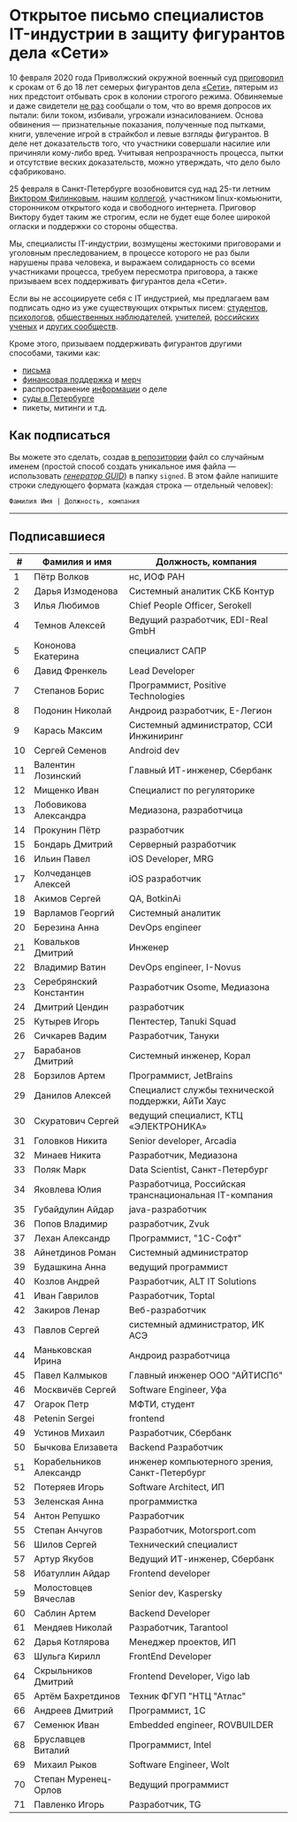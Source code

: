 # Открытое письмо специалистов IT-индустрии в защиту фигурантов дела «Сети» 

10 февраля 2020 года Приволжский окружной военный суд [приговорил](https://zona.media/news/2020/02/10/pnz18) к срокам от 6 до 18 лет семерых фигурантов дела [«Сети»](https://meduza.io/feature/2018/06/14/ya-sdalsya-prakticheski-srazu-kak-fsb-pod-pytkami-vybivaet-priznaniya-u-antifashistov), пятерым из них предстоит отбывать срок в колонии строгого режима. Обвиняемые и даже свидетели [не раз](https://twitter.com/sssmirnov/status/1226767770668404736) сообщали о том, что во время допросов их пытали: били током, избивали, угрожали изнасилованием. Основа обвинения — признательные показания, полученные под пытками, книги, увлечение игрой в страйкбол и левые взгляды фигурантов. В деле нет доказательств того, что участники совершали насилие или причиняли кому-либо вред. Учитывая непрозрачность процесса, пытки и отсутствие веских доказательств, можно утверждать, что дело было сфабриковано. 

25 февраля в Санкт-Петербурге возобновится суд над 25-ти летним [Виктором Филинковым](https://rupression.com/person/viktor-filinkov/), нашим [коллегой](https://github.com/RussianBruteForce), участником linux-комьюнити, сторонником открытого кода и свободного интернета. Приговор Виктору будет таким же строгим, если не будет еще более широкой огласки и поддержки со стороны общества. 

Мы, специалисты IT-индустрии, возмущены жестокими приговорами и уголовным преследованием, в процессе которого не раз были нарушены права человека, и выражаем солидарность со всеми участниками процесса, требуем пересмотра приговора, а также призываем всех поддерживать фигурантов дела «Сети». 

Если вы не ассоциируете себя с IT индустрией, мы предлагаем вам подписать одно из уже существующих открытых писем: [студентов](https://doxajournal.ru/support_networkcase), [психологов](https://docs.google.com/forms/d/e/1FAIpQLSfS7j5wJEcY3uggSpL4yp9YHuYKyVTrZLP_WBbnyytx5O9z-A/viewform), [общественных наблюдателей](https://www.facebook.com/story.php?story_fbid=2670390803075933&id=100003151178607), [учителей](https://pedagog-prof.org/novosti/privlech-vinovnykh-v-primenenii-pytok-zayavlenie-profsoyuza-uchitel-po-delu-seti), [российских ученых](http://scientific.ru/zayavlenie-po-delu-seti/) и [других сообществ](https://rupression.com/2020/02/15/we-are-network/).

Кроме этого, призываем поддерживать фигурантов другими способами, такими как: 
* [письма](http://rosuznik.org/arrests)
* [финансовая поддержка](https://rupression.com/support/) и [мерч](https://rupression.com/merch/)
* распространение [информации](https://rupression.com/kak-fsb-fabrikuet-delo-terrorizme-protiv-antifashistov-v-rossii/) о деле
* [суды в Петербурге](https://afisha.zona.media/)
* пикеты, митинги и т.д.

## Как подписаться

Вы можете это сделать, создав [в репозитории](https://github.com/developers-against-repressions/network-case) файл со случайным именем (простой способ создать уникальное имя файла — использовать *[генератор GUID](https://www.guidgenerator.com/online-guid-generator.aspx)*) в папку `signed`. В этом файле напишите строки
следующего формата (каждая строка — отдельный человек):
```
Фамилия Имя | Должность, компания
```

***

## Подписавшиеся

| #    | Фамилия и имя                      |  Должность, компания                    |
|------|------------------------------------|-----------------------------------------|
| 1    | Пётр Волков              | нс, ИОФ РАН                     |
| 2    | Дарья Измоденова    | Системный аналитик СКБ Контур |
| 3    | Илья Любимов            | Chief People Officer, Serokell          |
| 4    | Темнов Алексей        | Ведущий разработчик, EDI-Real GmbH |
| 5    | Кононова Екатерина | специалист САПР           |
| 6    | Давид Френкель        | Lead Developer                          |
| 7    | Степанов Борис        | Программист, Positive Technologies |
| 8    | Подонин Николай      | Андроид разработчик, Е-Легион |
| 9    | Карась Максим          | Системный администратор, ССИ Инжиниринг |
| 10   | Сергей Семенов        | Android dev                             |
| 11   | Валентин Лозинский | Главный ИТ-инженер, Сбербанк |
| 12   | Мищенко Иван            | Специалист по регуляторике |
| 13   | Лобовикова Александра | Медиазона, разработчица |
| 14   | Прокунин Пётр          | разработчик                  |
| 15   | Бондарь Дмитрий      | Серверный разработчик |
| 16   | Ильин Павел              | iOS Developer, MRG                      |
| 17   | Колчеданцев Алексей | iOS разработчик              |
| 18   | Акимов Сергей          | QA, BotkinAi                            |
| 19   | Варламов Георгий    | Системный аналитик     |
| 20   | Березина Анна          | DevOps engineer                         |
| 21   | Ковальков Дмитрий  | Инженер                          |
| 22   | Владимир Ватин        | DevOps engineer, I-Novus                |
| 23   | Серебрянский Константин | Разработчик Osome, Медиазона |
| 24   | Дмитрий Цендин        | разработчик                  |
| 25   | Кутырев Игорь          | Пентестер, Tanuki Squad        |
| 26   | Сичкарев Вадим        | Разработчик, Тануки    |
| 27   | Барабанов Дмитрий  | Системный инженер, Корал |
| 28   | Борзилов Артем        | Программист, JetBrains       |
| 29   | Данилов Алексей      | Специалист службы технической поддержки, АйТи Хаус |
| 30   | Скуратович Сергей  | ведущий специалист, КТЦ «ЭЛЕКТРОНИКА» |
| 31   | Головков Никита      | Senior developer, Arcadia               |
| 32   | Минаев Никита          | Разработчик, Медиазона |
| 33   | Поляк Марк                | Data Scientist, Санкт-Петербург |
| 34   | Яковлева Юлия          | Разработчица, Российская транснациональная IT-компания |
| 35   | Губайдулин Айдар    | java-разработчик             |
| 36   | Попов Владимир        | разработчик, Zvuk            |
| 37   | Лехан Александр      | Программист, "1С-Софт"  |
| 38   | Айнетдинов Роман    | Системный администратор |
| 39   | Будашкина Анна        | ведущий программист   |
| 40   | Козлов Андрей          | Разработчик, ALT IT Solutions |
| 41   | Иван Гаврилов          | Разработчик, Toptal          |
| 42   | Закиров Ленар          | Веб-разработчик           |
| 43   | Павлов Сергей          | системный администратор, ИК АСЭ |
| 44   | Маньковская Ирина  | Андроид разработчица |
| 45   | Павел Калмыков        | Главный инженер ООО "АЙТИСПб" |
| 46   | Москвичёв Сергей    | Software Engineer, Уфа               |
| 47   | Огарок Петр              | МФТИ, студент                |
| 48   | Petenin Sergei                     | frontend                                |
| 49   | Устинов Михаил        | Разработчик, Сбербанк |
| 50   | Бычкова Елизавета  | Backend Разработчик          |
| 51   | Корабельников Александр | инженер компьютерного зрения, Санкт-Петербург |
| 52   | Потеряев Игорь        | Software Architect, ИП                |
| 53   | Зеленская Анна        | программистка              |
| 54   | Антон Репушко          | Разработчик                  |
| 55   | Степан Анчугов        | Разработчик, Motorsport.com  |
| 56   | Шилов Сергей            | Технический специалист |
| 57   | Артур Якубов            | Ведущий ИТ-инженер, Сбербанк |
| 58   | Ибатуллин Айдар      | Frontend developer                      |
| 59   | Молостовцев Вячеслав | Senior dev, Kaspersky                   |
| 60   | Саблин Артем            | Backend Developer                       |
| 61   | Мендяев Николай      | Разработчик, Tarantool       |
| 62   | Дарья Котлярова      | Менеджер проектов, ИП |
| 63   | Шульга Кирилл          | FrontEnd Developer                      |
| 64   | Скрыльников Дмитрий | Frontend Developer, Vigo lab            |
| 65   | Артём Бахретдинов  | Техник ФГУП "НТЦ "Атлас" |
| 66   | Андреев Дмитрий      | Программист, 1С             |
| 67   | Семенюк Иван            | Embedded engineer, ROVBUILDER           |
| 68   | Бруславцев Виталий | Программист, Intel           |
| 69   | Михаил Рыков            | Software Engineer, Wolt                 |
| 70   | Степан Муренец-Орлов | Ведущий программист   |
| 71   | Павленко Игорь        | Разработчик, TG              |
